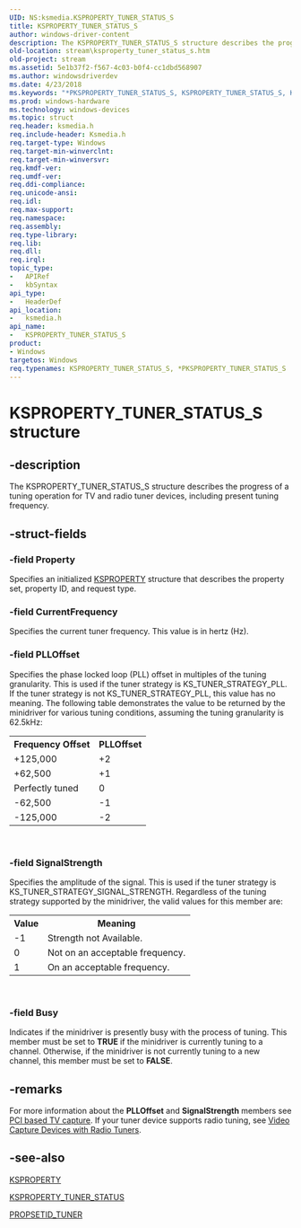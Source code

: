 ```yaml
---
UID: NS:ksmedia.KSPROPERTY_TUNER_STATUS_S
title: KSPROPERTY_TUNER_STATUS_S
author: windows-driver-content
description: The KSPROPERTY_TUNER_STATUS_S structure describes the progress of a tuning operation for TV and radio tuner devices, including present tuning frequency.
old-location: stream\ksproperty_tuner_status_s.htm
old-project: stream
ms.assetid: 5e1b37f2-f567-4c03-b0f4-cc1dbd568907
ms.author: windowsdriverdev
ms.date: 4/23/2018
ms.keywords: "*PKSPROPERTY_TUNER_STATUS_S, KSPROPERTY_TUNER_STATUS_S, KSPROPERTY_TUNER_STATUS_S structure [Streaming Media Devices], PKSPROPERTY_TUNER_STATUS_S, PKSPROPERTY_TUNER_STATUS_S structure pointer [Streaming Media Devices], ksmedia/KSPROPERTY_TUNER_STATUS_S, ksmedia/PKSPROPERTY_TUNER_STATUS_S, stream.ksproperty_tuner_status_s, vidcapstruct_a36247d8-99d7-4dad-8632-5feb685616d6.xml"
ms.prod: windows-hardware
ms.technology: windows-devices
ms.topic: struct
req.header: ksmedia.h
req.include-header: Ksmedia.h
req.target-type: Windows
req.target-min-winverclnt: 
req.target-min-winversvr: 
req.kmdf-ver: 
req.umdf-ver: 
req.ddi-compliance: 
req.unicode-ansi: 
req.idl: 
req.max-support: 
req.namespace: 
req.assembly: 
req.type-library: 
req.lib: 
req.dll: 
req.irql: 
topic_type:
-	APIRef
-	kbSyntax
api_type:
-	HeaderDef
api_location:
-	ksmedia.h
api_name:
-	KSPROPERTY_TUNER_STATUS_S
product:
- Windows
targetos: Windows
req.typenames: KSPROPERTY_TUNER_STATUS_S, *PKSPROPERTY_TUNER_STATUS_S
---
```


# KSPROPERTY_TUNER_STATUS_S structure


## -description


The KSPROPERTY_TUNER_STATUS_S structure describes the progress of a tuning operation for TV and radio tuner devices, including present tuning frequency.


## -struct-fields




### -field Property

Specifies an initialized <a href="https://msdn.microsoft.com/library/windows/hardware/ff564262">KSPROPERTY</a> structure that describes the property set, property ID, and request type. 


### -field CurrentFrequency

Specifies the current tuner frequency. This value is in hertz (Hz).


### -field PLLOffset

Specifies the phase locked loop (PLL) offset in multiples of the tuning granularity. This is used if the tuner strategy is KS_TUNER_STRATEGY_PLL. If the tuner strategy is not KS_TUNER_STRATEGY_PLL, this value has no meaning. The following table demonstrates the value to be returned by the minidriver for various tuning conditions, assuming the tuning granularity is 62.5kHz:

<table>
<tr>
<th>Frequency Offset</th>
<th>PLLOffset</th>
</tr>
<tr>
<td>
+125,000

</td>
<td>
+2

</td>
</tr>
<tr>
<td>
+62,500

</td>
<td>
+1

</td>
</tr>
<tr>
<td>
Perfectly tuned

</td>
<td>
0

</td>
</tr>
<tr>
<td>
-62,500

</td>
<td>
-1

</td>
</tr>
<tr>
<td>
-125,000

</td>
<td>
-2

</td>
</tr>
</table>
 


### -field SignalStrength

Specifies the amplitude of the signal. This is used if the tuner strategy is KS_TUNER_STRATEGY_SIGNAL_STRENGTH. Regardless of the tuning strategy supported by the minidriver, the valid values for this member are:

<table>
<tr>
<th>Value</th>
<th>Meaning</th>
</tr>
<tr>
<td>
-1

</td>
<td>
Strength not Available.

</td>
</tr>
<tr>
<td>
0

</td>
<td>
Not on an acceptable frequency.

</td>
</tr>
<tr>
<td>
1

</td>
<td>
On an acceptable frequency.

</td>
</tr>
</table>
 


### -field Busy

Indicates if the minidriver is presently busy with the process of tuning. This member must be set to <b>TRUE</b> if the minidriver is currently tuning to a channel. Otherwise, if the minidriver is not currently tuning to a new channel, this member must be set to <b>FALSE</b>.


## -remarks



For more information about the <b>PLLOffset</b> and <b>SignalStrength</b> members see <a href="https://msdn.microsoft.com/ae97d5f7-82de-4d6e-9835-ff4c7427f333">PCI based TV capture</a>. If your tuner device supports radio tuning, see <a href="https://msdn.microsoft.com/36e3ca98-cb1b-46cc-809a-8c9ad08a53c8">Video Capture Devices with Radio Tuners</a>.




## -see-also




<a href="https://msdn.microsoft.com/library/windows/hardware/ff564262">KSPROPERTY</a>



<a href="https://msdn.microsoft.com/library/windows/hardware/ff565921">KSPROPERTY_TUNER_STATUS</a>



<a href="https://msdn.microsoft.com/library/windows/hardware/ff567800">PROPSETID_TUNER</a>
 

 

